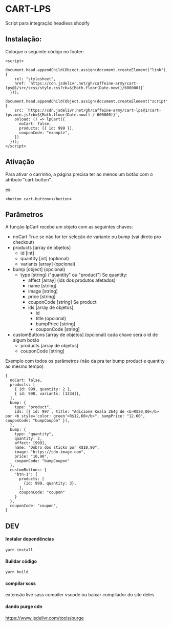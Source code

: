 # CART-LPS

Script para integração headless shopify

## Instalação:

Coloque o seguinte código no footer:

```
<script>
  document.head.appendChild(Object.assign(document.createElement("link"), {
    rel: "stylesheet",
    href: `https://cdn.jsdelivr.net/gh/caffeine-army/cart-lps@1/src/scss/style.css?cb=${Math.floor(Date.now()/600000)}`
  }));
  document.head.appendChild(Object.assign(document.createElement("script"), {
    src: `https://cdn.jsdelivr.net/gh/caffeine-army/cart-lps@1/cart-lps.min.js?cb=${Math.floor(Date.now() / 600000)}`,
    onload: () => lpCart({
      noCart: false,
      products: [{ id: 999 }],
      couponCode: "example",
    })
  }));
</script>

```

## Ativação

Para ativar o carrinho, a página precisa ter ao menos um botão com o atributo "cart-button".

ex:

```
<button cart-button></button>
```

## Parâmetros

A função lpCart recebe um objeto com as seguintes chaves:

- noCart
  True se não for ter seleção de variante ou bump (vai direto pro checkout)
- products [array de objetos]
  - id [int]
  - quantity [int] (optional)
  - variants [array] (opcional)
- bump [object] (opcional)
  - type [string] ("quantity" ou "product")
    Se quantity:
    - affect [array] (ids dos produtos afetados)
    - name [string]
    - image [string]
    - price [string]
    - couponCode [string]
      Se product
    - ids [array de objetos]
      - id
      - title (opcional)
      - bumpPrice [string]
      - couponCode [string]
- customButtons [array de objetos] (opcional)
  cada chave será o id de algum botão
  - products [array de objetos]
  - couponCode [string]

Exemplo com todos os parâmetros (não da pra ter bump product e quantity ao mesmo tempo)

```
{
  noCart: false,
  products: [
    { id: 999, quantity: 2 },
    { id: 998, variants: [1234]},
  ],
  bump: {
    type: "product",
    ids: [{ id: 997 , title: "Adicione Koala 264g de <b>R$20,00</b> por <b style='color: green'>R$12,60</b>", bumpPrice: "12.60", couponCode: "bumpCoupon" }],
  },
  bump: {
    type: "quantity",
    quantity: 2,
    affect: [999],
    name: "Dobro dos sticks por R$10,90",
    image: "https://cdn.image.com",
    price: "10,90",
    couponCode: "bumpCoupon"
  },
  customButtons: {
    "btn-1": {
      products: [
        {id: 999, quantity: 3},
      ],
      couponCode: "coupon"
    }
  },
  couponCode: "coupon",
}
```

## DEV

#### Instalar dependências

```
yarn install
```

#### Buildar código

```
yarn build
```

#### compilar scss

extensão live sass compiler vscode ou baixar compilador do site deles

#### dando purge cdn

<a href="https://www.jsdelivr.com/tools/purge">https://www.jsdelivr.com/tools/purge</a>
